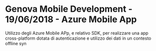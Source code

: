 # Genova Mobile Development - 19/06/2018 -  Azure Mobile App
Utilizzo degli Azure Mobile APp, e relativo SDK, per realizzare una app cross-platform dotata di autenticazione e utilizzo dei dati in un contesto offline syn